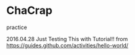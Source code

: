 # ChaCrap
practice

2016.04.28
Just Testing This with Tutorial!! from https://guides.github.com/activities/hello-world/
